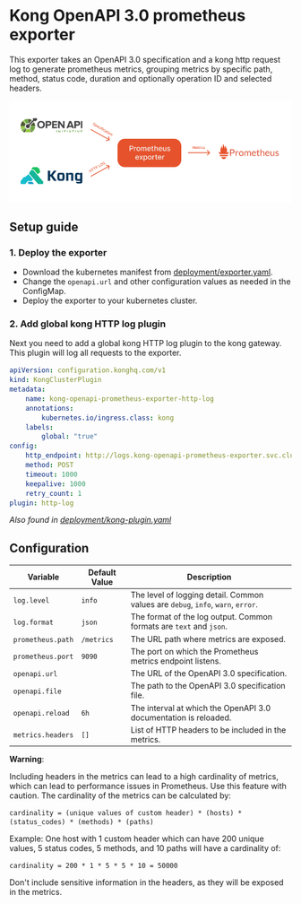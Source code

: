 # Kong OpenAPI 3.0 prometheus exporter

This exporter takes an OpenAPI 3.0 specification and a kong http request log to generate prometheus metrics, grouping metrics by specific path, method, status code, duration and optionally operation ID and selected headers.

<p align="center">
    <img src="assets/diagram.png" alt="Kong OpenAPI 3.0 prometheus exporter" width="800"/>
</p>

## Setup guide

### 1. Deploy the exporter

-   Download the kubernetes manifest from [deployment/exporter.yaml](deployment/k8s.yaml).
-   Change the `openapi.url` and other configuration values as needed in the ConfigMap.
-   Deploy the exporter to your kubernetes cluster.

### 2. Add global kong HTTP log plugin

Next you need to add a global kong HTTP log plugin to the kong gateway. This plugin will log all requests to the exporter.

```yaml
apiVersion: configuration.konghq.com/v1
kind: KongClusterPlugin
metadata:
    name: kong-openapi-prometheus-exporter-http-log
    annotations:
        kubernetes.io/ingress.class: kong
    labels:
        global: "true"
config:
    http_endpoint: http://logs.kong-openapi-prometheus-exporter.svc.cluster.local:8080
    method: POST
    timeout: 1000
    keepalive: 1000
    retry_count: 1
plugin: http-log
```

_Also found in [deployment/kong-plugin.yaml](deployment/kong-plugin.yaml)_

## Configuration

| **Variable**      | **Default Value** | **Description**                                                                  |
| ----------------- | ----------------- | -------------------------------------------------------------------------------- |
| `log.level`       | `info`            | The level of logging detail. Common values are `debug`, `info`, `warn`, `error`. |
| `log.format`      | `json`            | The format of the log output. Common formats are `text` and `json`.              |
| `prometheus.path` | `/metrics`        | The URL path where metrics are exposed.                                          |
| `prometheus.port` | `9090`            | The port on which the Prometheus metrics endpoint listens.                       |
| `openapi.url`     |                   | The URL of the OpenAPI 3.0 specification.                                        |
| `openapi.file`    |                   | The path to the OpenAPI 3.0 specification file.                                  |
| `openapi.reload`  | `6h`              | The interval at which the OpenAPI 3.0 documentation is reloaded.                 |
| `metrics.headers` | `[]`              | List of HTTP headers to be included in the metrics.                              |

**Warning**:

Including headers in the metrics can lead to a high cardinality of metrics, which can lead to performance issues in Prometheus. Use this feature with caution. The cardinality of the metrics can be calculated by:

```
cardinality = (unique values of custom header) * (hosts) * (status_codes) * (methods) * (paths)
```

Example:
One host with 1 custom header which can have 200 unique values, 5 status codes, 5 methods, and 10 paths will have a cardinality of:

```
cardinality = 200 * 1 * 5 * 5 * 10 = 50000
```

Don't include sensitive information in the headers, as they will be exposed in the metrics.
